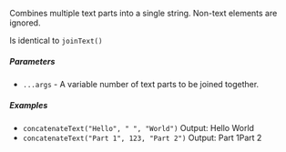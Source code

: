 Combines multiple text parts into a single string. Non-text elements are ignored.

Is identical to `joinText()`

##### Parameters
* `...args` - A variable number of text parts to be joined together.

##### Examples
* `concatenateText("Hello", " ", "World")` Output: Hello World
* `concatenateText("Part 1", 123, "Part 2")` Output: Part 1Part 2
